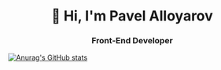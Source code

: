 
<h1 align="center">👋 Hi, I'm Pavel Alloyarov</h1>
<h3 align="center">Front-End Developer</h3>

[![Anurag's GitHub stats](https://github-readme-stats.vercel.app/api?username=allpavel)](https://github.com/anuraghazra/github-readme-stats)
